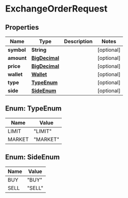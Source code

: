 # ExchangeOrderRequest

## Properties
Name | Type | Description | Notes
------------ | ------------- | ------------- | -------------
**symbol** | **String** |  |  [optional]
**amount** | [**BigDecimal**](BigDecimal.md) |  |  [optional]
**price** | [**BigDecimal**](BigDecimal.md) |  |  [optional]
**wallet** | [**Wallet**](Wallet.md) |  |  [optional]
**type** | [**TypeEnum**](#TypeEnum) |  |  [optional]
**side** | [**SideEnum**](#SideEnum) |  |  [optional]

<a name="TypeEnum"></a>
## Enum: TypeEnum
Name | Value
---- | -----
LIMIT | &quot;LIMIT&quot;
MARKET | &quot;MARKET&quot;

<a name="SideEnum"></a>
## Enum: SideEnum
Name | Value
---- | -----
BUY | &quot;BUY&quot;
SELL | &quot;SELL&quot;
